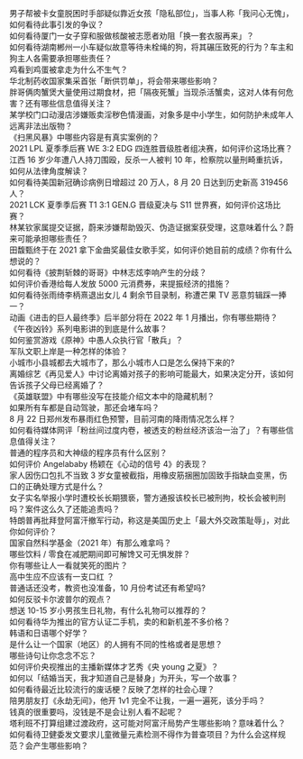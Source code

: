 男子帮被卡女童脱困时手部疑似靠近女孩「隐私部位」，当事人称「我问心无愧」，如何看待此事引发的争议？  
如何看待厦门一女子穿和服做核酸被志愿者劝阻「换一套衣服再来」？  
如何看待湖南郴州一小车疑似故意等待未栓绳的狗，将其碾压致死的行为？车主和狗主人各需要承担哪些责任？  
鸡看到鸡蛋被拿走为什么不生气？  
华北制药收国家集采首张「断供罚单」，将会带来哪些影响？  
胖哥俩肉蟹煲大量使用过期食材，把「隔夜死蟹」当现杀活蟹卖，这对人体有何危害？还有哪些信息值得关注？  
某学校门口动漫店涉嫌贩卖淫秽色情漫画，对象多是中小学生，如何防护未成年人远离非法出版物？  
《扫黑风暴》中哪些内容是有真实案例的？  
2021 LPL 夏季季后赛 WE 3:2 EDG 四连胜晋级胜者组决赛，如何评价这场比赛？  
江西 16 岁少年遭八人持刀围殴，反杀一人被判 10 年，检察院以量刑畸重抗诉，如何从法律角度解读？  
如何看待美国新冠确诊病例日增超过 20 万人，8 月 20 日达到历史新高 319456 人？  
2021 LCK 夏季季后赛 T1 3:1 GEN.G 晋级夏决与 S11 世界赛，如何评价这场比赛？  
林某钦家属提交证据，蔚来涉嫌帮助毁灭、伪造证据案获受理，这意味着什么？蔚来可能承担哪些责任？  
田馥甄终于在 2021 拿下金曲奖最佳女歌手奖，如何评价她目前的成绩？你有什么想说的？  
如何看待《披荆斩棘的哥哥》中林志炫李响产生的分歧？  
如何评价香港给每人发放 5000 元消费券，来提振经济的措施？  
如何看待张雨绮李柄熹退出女儿 4 剩余节目录制，称遭芒果 TV 恶意剪辑踩一捧一？  
动画《进击的巨人最终季》后半部分将在 2022 年 1 月播出，你有哪些期待？  
《午夜凶铃》系列电影讲的到底是什么故事？  
如何鉴赏游戏《原神》中愚人众执行官「散兵」？  
军队文职上岸是一种怎样的体验？  
小城市小县城都去大城市了，那么小城市人口是怎么保持下来的?  
离婚综艺《再见爱人》中讨论离婚对孩子的影响可能最大，如果决定分开，该如何告诉孩子父母已经离婚了？  
《英雄联盟》中有哪些没写在技能介绍文本中的隐藏机制？  
如果所有车都是自动驾驶，那还会堵车吗？  
8 月 22 日郑州发布暴雨红色预警，目前河南的降雨情况怎么样？  
如何看待媒体网评「粉丝间过度内卷，被透支的粉丝经济该治一治了」？有哪些信息值得关注？  
普通的程序员和大神级的程序员有什么区别？  
如何评价 Angelababy 杨颖在《心动的信号 4》的表现？  
家人因伤口包扎不当致 3 岁女童被截指，用橡皮筋捆圈加固致手指缺血变黑，伤口的正确处理方式是什么？  
女子实名举报小学时遭校长长期猥亵，警方通报该校长已被刑拘，校长会被判刑吗？案件这么久了还能追责吗？  
特朗普再批拜登阿富汗撤军行动，称这是美国历史上「最大外交政策耻辱」，对此你如何评价？  
国家自然科学基金（2021 年）有那么难拿吗？  
哪些饮料 / 零食在减肥期间即可解馋又可无惧发胖？  
你有哪些让人一看就笑死的图片？  
高中生应不应该有一支口红 ？  
普通话还没考，教资也没准备，10 月份考试还有希望吗?  
如何反驳卡尔波普尔的观点？  
想送 10-15 岁小男孩生日礼物，有什么礼物可以推荐的？  
如何看待华为推出的官方认证二手机，卖的和新机差不多价格？  
韩语和日语哪个好学？  
是什么让一个国家（地区）的人拥有不同的性格或者是思想？  
哪些诗句让你念念不忘？  
如何评价央视推出的主播新媒体才艺秀《央 young 之夏》？  
如何以「结婚当天，我才知道自己是替身」为开头，写一个故事？  
如何看待最近比较流行的废话梗？反映了怎样的社会心理？  
陪男朋友打《永劫无间》，他开 1v1 完全不让我，一遍一遍死，该分手吗？  
钱真的很重要吗，没钱是不是会让别人看不起呢？  
塔利班不打算组建过渡政府，这可能对阿富汗局势产生哪些影响？意味着什么？  
如何看待卫健委发文要求儿童微量元素检测不得作为普查项目？为什么会这样规范？会产生哪些影响？  
